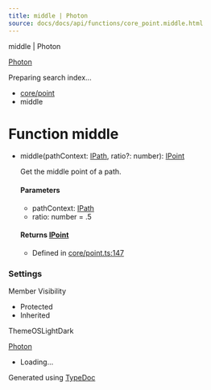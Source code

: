 ```yaml
---
title: middle | Photon
source: docs/docs/api/functions/core_point.middle.html
---
```


middle | Photon

[Photon](../index.html)




Preparing search index...

* [core/point](../modules/core_point.html)
* middle

# Function middle

* middle(pathContext: [IPath](../interfaces/core_schema.IPath.html), ratio?: number): [IPoint](../interfaces/core_schema.IPoint.html)

  Get the middle point of a path.

  #### Parameters

  + pathContext: [IPath](../interfaces/core_schema.IPath.html)
  + ratio: number = .5

  #### Returns [IPoint](../interfaces/core_schema.IPoint.html)

  + Defined in [core/point.ts:147](https://github.com/mwhite454/photon/blob/main/packages/photon/src/core/point.ts#L147)

### Settings

Member Visibility

* Protected
* Inherited

ThemeOSLightDark

[Photon](../index.html)

* Loading...

Generated using [TypeDoc](https://typedoc.org/)
